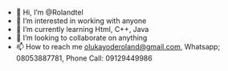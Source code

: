 - 👋 Hi, I’m @Rolandtel
- 👀 I’m interested in working with anyone 
- 🌱 I’m currently learning Html, C++, Java
- 💞️ I’m looking to collaborate on anything
- 📫 How to reach me olukayoderoland@gmail.com, Whatsapp; 08053887781, Phone Call: 09129449986

<!---
Rolandtel/Rolandtel is a ✨ special ✨ repository because its `README.md` (this file) appears on your GitHub profile.
You can click the Preview link to take a look at your changes.
--->
